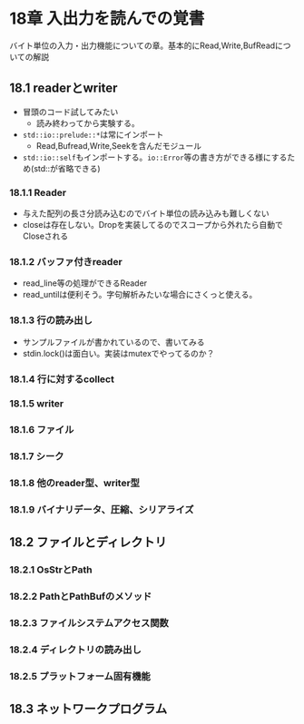 # 18章 入出力を読んでの覚書

バイト単位の入力・出力機能についての章。基本的にRead,Write,BufReadについての解説

## 18.1 readerとwriter
- 冒頭のコード試してみたい
  - 読み終わってから実験する。
- ```std::io::prelude::*```は常にインポート
  - Read,Bufread,Write,Seekを含んだモジュール
- ```std::io::self```もインポートする。```io::Error```等の書き方ができる様にするため(std::が省略できる)

### 18.1.1 Reader
- 与えた配列の長さ分読み込むのでバイト単位の読み込みも難しくない
- closeは存在しない。Dropを実装してるのでスコープから外れたら自動でCloseされる
### 18.1.2 バッファ付きreader
- read_line等の処理ができるReader
- read_untilは便利そう。字句解析みたいな場合にさくっと使える。

### 18.1.3 行の読み出し

- サンプルファイルが書かれているので、書いてみる
- stdin.lock()は面白い。実装はmutexでやってるのか？

### 18.1.4 行に対するcollect



### 18.1.5 writer
### 18.1.6 ファイル
### 18.1.7 シーク
### 18.1.8 他のreader型、writer型
### 18.1.9 バイナリデータ、圧縮、シリアライズ
## 18.2 ファイルとディレクトリ
### 18.2.1 OsStrとPath
### 18.2.2 PathとPathBufのメソッド
### 18.2.3 ファイルシステムアクセス関数
### 18.2.4 ディレクトリの読み出し
### 18.2.5 プラットフォーム固有機能
## 18.3 ネットワークプログラム